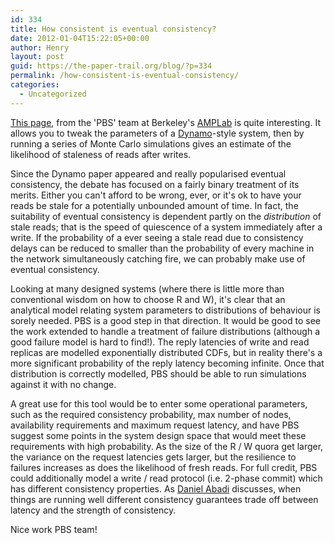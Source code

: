 ```yaml
---
id: 334
title: How consistent is eventual consistency?
date: 2012-01-04T15:22:05+00:00
author: Henry
layout: post
guid: https://the-paper-trail.org/blog/?p=334
permalink: /how-consistent-is-eventual-consistency/
categories:
  - Uncategorized
---
```

[This page](http://www.eecs.berkeley.edu/~pbailis/projects/pbs/ "PBS"), from the 'PBS' team at Berkeley's [AMPLab](http://amplab.cs.berkeley.edu/) is quite interesting. It allows you to tweak the parameters of a [Dynamo](https://the-paper-trail.org/blog/?p=51 "Dynamo")-style system, then by running a series of Monte Carlo simulations gives an estimate of the likelihood of staleness of reads after writes. 

Since the Dynamo paper appeared and really popularised eventual consistency, the debate has focused on a fairly binary treatment of its merits. Either you can't afford to be wrong, ever, or it's ok to have your reads be stale for a potentially unbounded amount of time. In fact, the suitability of eventual consistency is dependent partly on the _distribution_ of stale reads; that is the speed of quiescence of a system immediately after a write. If the probability of a ever seeing a stale read due to consistency delays can be reduced to smaller than the probability of every machine in the network simultaneously catching fire, we can probably make use of eventual consistency.

Looking at many designed systems (where there is little more than conventional wisdom on how to choose R and W), it's clear that an analytical model relating system parameters to distributions of behaviour is sorely needed. PBS is a good step in that direction. It would be good to see the work extended to handle a treatment of failure distributions (although a good failure model is hard to find!). The reply latencies of write and read replicas are modelled exponentially distributed CDFs, but in reality there's a more significant probability of the reply latency becoming infinite. Once that distribution is correctly modelled, PBS should be able to run simulations against it with no change. 

A great use for this tool would be to enter some operational parameters, such as the required consistency probability, max number of nodes, availability requirements and maximum request latency, and have PBS suggest some points in the system design space that would meet these requirements with high probability. As the size of the R / W quora get larger, the variance on the request latencies gets larger, but the resilience to failures increases as does the likelihood of fresh reads. For full credit, PBS could additionally model a write / read protocol (i.e. 2-phase commit) which has different consistency properties. As [Daniel Abadi](http://dbmsmusings.blogspot.com/2010/04/problems-with-cap-and-yahoos-little.html "Abadi's PACELC") discusses, when things are running well different consistency guarantees trade off between latency and the strength of consistency. 

Nice work PBS team!
